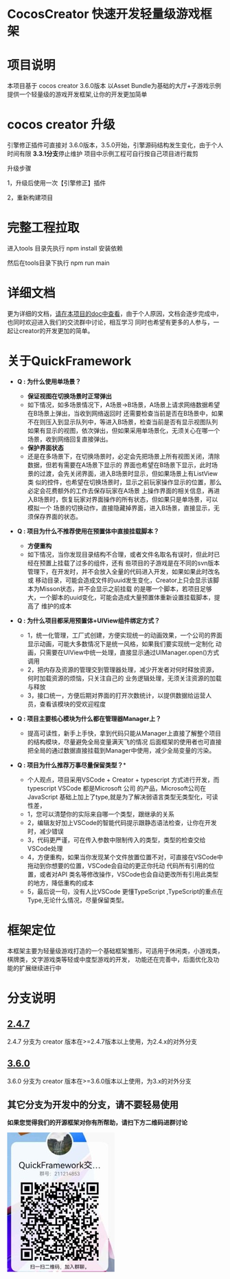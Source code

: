 # CocosCreator 快速开发轻量级游戏框架
# 项目说明
本项目基于 cocos creator 3.6.0版本
以Asset Bundle为基础的大厅+子游戏示例
提供一个轻量级的游戏开发框架,让你的开发更加简单
# cocos creator 升级
引擎修正插件可直接对 3.6.0版本，3.5.0开始，引擎源码结构发生变化，由于个人时间有限
**3.3.1分支**停止维护
项目中示例工程可自行按自己项目进行裁剪

升级步骤

1，升级后使用一次【引擎修正】插件

2，重新构建项目

# 完整工程拉取

进入tools 目录先执行 npm install 安装依赖

然后在tools目录下执行 npm run main 

# 详细文档
更为详细的文档，[请在本项目的doc中查看](https://gitee.com/top-discover/QuickFramework/tree/3.6.0/doc)，由于个人原因，文档会逐步完成中，也同时欢迎进入我们的交流群中讨论，相互学习
同时也希望有更多的人参与，一起让creator的开发更加的简单。


# 关于QuickFramework
- **Q : 为什么使用单场景？**
    - **保证视图在切换场景时正常弹出**
    * 如下情况，如多场景情况下，A场景->B场景，A场景上请求网络数据希望在B场景上弹出，当收到网络返回时
    还需要检查当前是否在B场景中，如果不在则压入到显示队列中，等进入B场景，检查当前是否有显示视图队列
    如果有显示的视图，依次弹出，但如果采用单场景化，无须关心在哪一个场景，收到网络回复直接弹出。
    - **保护界面状态**
    * 还是在多场景下，在切换场景时，必定会先把场景上所有视图关闭，清除数据，但若有需要在A场景下显示的
    界面也希望在B场景下显示，此时场景的过渡，会先关闭界面，进入B场景时显示，但如果场景上有ListView类
    似的控件，也希望在切换场景时，显示之前玩家操作显示的位置，那么必定会花费额外的工作去保存玩家在A场景
    上操作界面的相关信息，再进入B场景时，恢复玩家对界面操作的所有状态，但如果只是单场景，可以模拟一个
    场景的切换动作，直接隐藏掉界面，进入B场景，直接显示，无须保存界面的状态。

- **Q : 项目为什么不推荐使用在预置体中直接挂载脚本？**
    - **方便重构**
    * 如下情况，当你发现目录结构不合理，或者文件名取名有误时，但此时已经在预置上挂载了过多的组件，还有
    些项目的子游戏是在不同的svn版本管理下，在开发时，并不会放入全量的代码进入开发，如果如果此时改名或
    移动目录，可能会造成文件的uuid发生变化，Creator上只会显示该脚本为Misson状态，并不会显示之前挂载
    的是哪一个脚本，若项目足够大，一个脚本的uuid变化，可能会造成大量预置体重新设置挂载脚本，提高了
    维护的成本
- **Q : 为什么项目都采用预置体+UIView组件绑定方式？**
    - 1，统一化管理，工厂式创建，方便实现统一的动画效果，一个公司的界面显示动画，可能大多数情况下是统一风格，如果我们要实现统一定制化
    动画，只需要在UIView中统一处理，直接显示通过UIManager.open()方式调用
    * 2，把内存及资源的管理交到管理器处理，减少开发者对何时释放资源，何时加载资源的烦恼，只关注自己的
    业务逻辑处理，无须关注资源的加载与释放
    * 3，接口统一，方便后期对界面的打开次数统计，以提供数据给运营人员，查看该模块的受欢迎程度
- **Q : 项目主要核心模块为什么都在管理器Manager上？**
    - 提高可读性，新手上手快，拿到代码只能从Manager上直接了解整个项目的结构模块，尽量避免全局变量满天飞的情况
    后面框架的使用者也可直接把全局的通过数据直接挂载到Manager中使用，减少全局变量的污染。
- **Q : 项目为什么推荐万事尽量保留类型？***
    - 个人观点，项目采用VSCode + Creator + typescript 方式进行开发，而typescript VSCode 都是Microsoft 公司
    的产品，Microsoft公司在JavaScript 基础上加上了type,就是为了解决弱语言类型无类型化，可读性差，
    * 1，您可以清楚你的实际来自哪一个类型，跟继承的关系
    * 2，编辑友好加上VSCode的智能代码提示跟静态语法检查，让你在开发时，减少错误
    * 3，代码更严谨，可在传入参数中限制传入的类型，类型的检查交给VSCode处理
    * 4，方便重构，如果当你发现某个文件放置位置不对，可直接在VSCode中拖动到你想要的位置，VSCode会自动的更正你托动
    代码所有引用的位置，或者对API 类名等修改操作，VSCode也会自动更改所有引用此类型的地方，降低重构的成本
    * 5，最后说一句，没有人比VSCode 更懂TypeScript ,TypeScript的重点在Type,无论什么情况，尽量保留类型。
# 框架定位
本框架主要为轻量级游戏打造的一个基础框架雏形，可适用于休闲类，小游戏类，棋牌类，文字游戏类等轻或中度型游戏的开发，
功能还在完善中，后面优化及功能的扩展继续进行中

# 分支说明
## [2.4.7](https://gitee.com/top-discover/QuickFramework/tree/2.4.7)
2.4.7 分支为 creator 版本在>=2.4.7版本以上使用，为2.4.x的对外分支
## [3.6.0](https://gitee.com/top-discover/QuickFramework/tree/3.6.0)
3.6.0 分支为 creator 版本在>=3.6.0版本以上使用，为3.x的对外分支
## 其它分支为开发中的分支，请不要轻易使用

**如果您觉得我们的开源框架对你有所帮助，请扫下方二维码进群讨论**

![输入图片说明](doc/images/qq.jpg)
